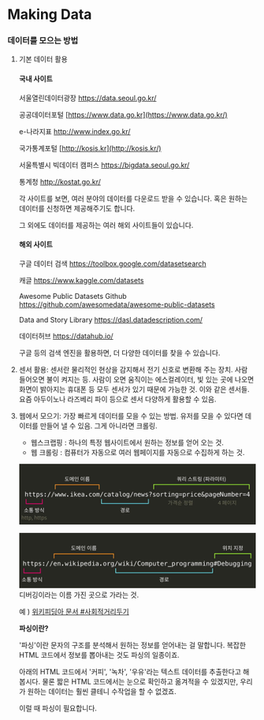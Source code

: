 # Making Data

### 데이터를 모으는 방법

1. 기본 데이터 활용

   #### 국내 사이트

   서울열린데이터광장   https://data.seoul.go.kr/

   공공데이터포털   [https://www.data.go.kr](https://www.data.go.kr/)

   e-나라지표   http://www.index.go.kr/

   국가통계포털   [http://kosis.kr](http://kosis.kr/)

   서울특별시 빅데이터 캠퍼스   https://bigdata.seoul.go.kr/

   통계청   http://kostat.go.kr/

   각 사이트를 보면, 여러 분야의 데이터를 다운로드 받을 수 있습니다.   혹은 원하는 데이터를 신청하면 제공해주기도 합니다.

   그 외에도 데이터를 제공하는 여러 해외 사이트들이 있습니다.

   #### 해외 사이트

   구글 데이터 검색   https://toolbox.google.com/datasetsearch

   캐글   https://www.kaggle.com/datasets

   Awesome Public Datasets Github   https://github.com/awesomedata/awesome-public-datasets

   Data and Story Library   https://dasl.datadescription.com/

   데이터허브   https://datahub.io/

   구글 등의 검색 엔진을 활용하면, 더 다양한 데이터를 찾을 수 있습니다.

2. 센서 활용: 센서란 물리적인 현상을 감지해서 전기 신호로 변환해 주는 장치. 사람 들어오면 불이 켜지는 등. 사람이 오면 움직이는 에스컬레이터, 빛 있는 곳에 나오면 화면이 밝아지는 휴대폰 등 모두 센서가 있기 때문에 가능한 것. 이와 같은 센서들. 요즘 아두이노나 라즈베리 파이 등으로 센서 다양하게 활용할 수 있음. 

3. 웹에서 모으기: 가장 빠르게 데이터를 모을 수 있는 방법. 유저를 모을 수 있다면 데이터를 만들어 낼 수 있음. 그게 아니라면 크롤링. 

   - 웹스크랩핑 : 하나의 특정 웹사이트에서 원하는 정보를 얻어 오는 것. 
   - 웹 크롤링 : 컴퓨터가 자동으로 여러 웹페이지를 자동으로 수집하게 하는 것. 

   ![making_data_1](./making_data_1.png)

   ![making_data_2](./making_data_2.png) 디버깅이라는 이름 가진 곳으로 가라는 것. 

   예 ) [위키피딩아 문서 #사회적거리두기](https://ko.wikipedia.org/wiki/코로나19/범유행/사회적_거리두기)

   **파싱이란?**

   '파싱'이란 문자의 구조를 분석해서 원하는 정보를 얻어내는 걸 말합니다.   복잡한 HTML 코드에서 정보를 뽑아내는 것도 파싱의 일종이죠.

   아래의 HTML 코드에서 '커피', '녹차', '우유'라는 텍스트 데이터를 추출한다고 해 봅시다. 물론 짧은 HTML 코드에서는 눈으로 확인하고 옮겨적을 수 있겠지만, 우리가 원하는 데이터는 훨씬 클테니 수작업을 할 수 없겠죠.

   이럴 때 파싱이 필요합니다.

   